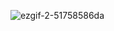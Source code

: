 ![ezgif-2-51758586da](https://user-images.githubusercontent.com/66295121/185521363-03758a97-e63b-4eb5-b475-30577ca2d0d1.gif)
